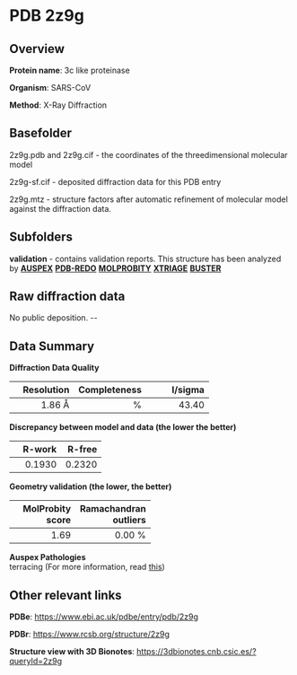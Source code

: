 # PDB 2z9g

## Overview

**Protein name**: 3c like proteinase

**Organism**: SARS-CoV

**Method**: X-Ray Diffraction

## Basefolder

2z9g.pdb and 2z9g.cif - the coordinates of the threedimensional molecular model

2z9g-sf.cif - deposited diffraction data for this PDB entry

2z9g.mtz - structure factors after automatic refinement of molecular model against the diffraction data.

## Subfolders





**validation** - contains validation reports. This structure has been analyzed by [**AUSPEX**](https://github.com/thorn-lab/coronavirus_structural_task_force/tree/master/pdb/3c_like_proteinase/SARS-CoV/2z9g/validation/auspex) [**PDB-REDO**](https://github.com/thorn-lab/coronavirus_structural_task_force/tree/master/pdb/3c_like_proteinase/SARS-CoV/2z9g/validation/pdb-redo) [**MOLPROBITY**](https://github.com/thorn-lab/coronavirus_structural_task_force/tree/master/pdb/3c_like_proteinase/SARS-CoV/2z9g/validation/molprobity) [**XTRIAGE**](https://github.com/thorn-lab/coronavirus_structural_task_force/blob/master/pdb/3c_like_proteinase/SARS-CoV/2z9g/validation/Xtriage_output.log) [**BUSTER**](https://www.globalphasing.com/buster/wiki/index.cgi?Covid19Pdb2Z9G) 



## Raw diffraction data

No public deposition. --<br> 

## Data Summary
**Diffraction Data Quality**

|   | Resolution | Completeness| I/sigma |
|---|-------------:|----------------:|--------------:|
|   |1.86 Å|      %|<img width=50/>43.40|

**Discrepancy between model and data (the lower the better)**

|   | **R-work**| **R-free**   
|---|-------------:|----------------:|           
||  0.1930|  0.2320|

**Geometry validation (the lower, the better)**

|   |**MolProbity<br>score**| **Ramachandran<br>outliers** 
|---|-------------:|----------------:|
||  1.69|  0.00 %|

**Auspex Pathologies**<br> terracing (For more information, read [this](https://github.com/thorn-lab/coronavirus_structural_task_force/blob/master/pdb/3c_like_proteinase/SARS-CoV/2z9g/validation/auspex/2z9g_auspex_comments.txt))

 



## Other relevant links 
**PDBe**:  https://www.ebi.ac.uk/pdbe/entry/pdb/2z9g
 
**PDBr**: https://www.rcsb.org/structure/2z9g 

**Structure view with 3D Bionotes**: https://3dbionotes.cnb.csic.es/?queryId=2z9g

